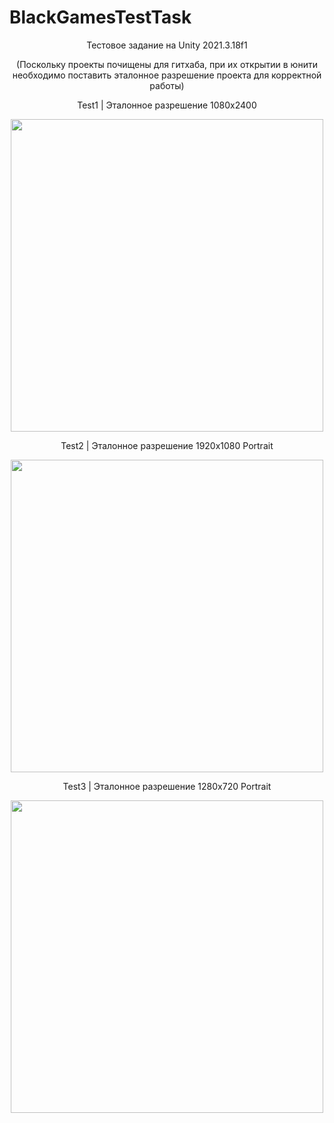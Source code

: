 # BlackGamesTestTask

<p align="center">Тестовое задание на Unity 2021.3.18f1</p>
<p align="center">(Поскольку проекты почищены для гитхаба, при их открытии в юнити необходимо поставить эталонное разрешение проекта для корректной работы)</p>

<p align="center">Test1 | Эталонное разрешение 1080x2400</p>
<div align="center">
  <img height="500" src="https://user-images.githubusercontent.com/96659426/222993748-f137e3c5-5c6f-473b-bd2a-77b4341cac71.png"/>
</div>

<p align="center">Test2 | Эталонное разрешение 1920x1080 Portrait</p>
<div align="center">
  <img height="500" src="https://user-images.githubusercontent.com/96659426/222993826-ea7c0c37-6043-4147-96dc-81fdb7e7f3af.png"/>
</div>

<p align="center">Test3 | Эталонное разрешение 1280x720 Portrait </p>
<div align="center">
  <img height="500" src="https://user-images.githubusercontent.com/96659426/222993871-94b17e73-a3be-4a90-9075-f41d3d33e41d.png"/>
</div>


